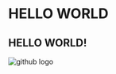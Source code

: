# HELLO WORLD
## HELLO WORLD!

![github logo](https://github.githubassets.com/images/modules/logos_page/GitHub-Mark.png)
